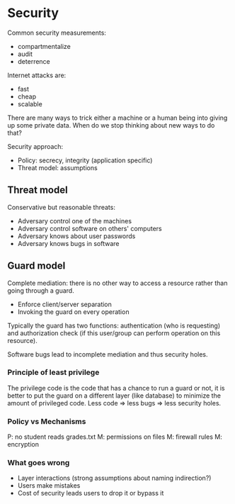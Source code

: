 # Security

Common security measurements:

- compartmentalize
- audit
- deterrence

Internet attacks are:

- fast
- cheap
- scalable


There are many ways to trick either a machine or a human being into giving up
some private data. When do we stop thinking about new ways to do that?

Security approach:

- Policy: secrecy, integrity (application specific)
- Threat model: assumptions


## Threat model

Conservative but reasonable threats:

- Adversary control one of the machines
- Adversary control software on others' computers
- Adversary knows about user passwords
- Adversary knows bugs in software

## Guard model

Complete mediation: there is no other way to access a resource rather than going
through a guard.

- Enforce client/server separation
- Invoking the guard on every operation

Typically the guard has two functions: authentication (who is requesting) and
authorization check (if this user/group can perform operation on this resource).

Software bugs lead to incomplete mediation and thus security holes.


### Principle of least privilege

The privilege code is the code that has a chance to run a guard or not, it is
better to put the guard on a different layer (like database) to minimize the
amount of privileged code. Less code => less bugs => less security holes.


### Policy vs Mechanisms

P: no student reads grades.txt
M: permissions on files
M: firewall rules
M: encryption


### What goes wrong

- Layer interactions (strong assumptions about naming indirection?)
- Users make mistakes
- Cost of security leads users to drop it or bypass it



